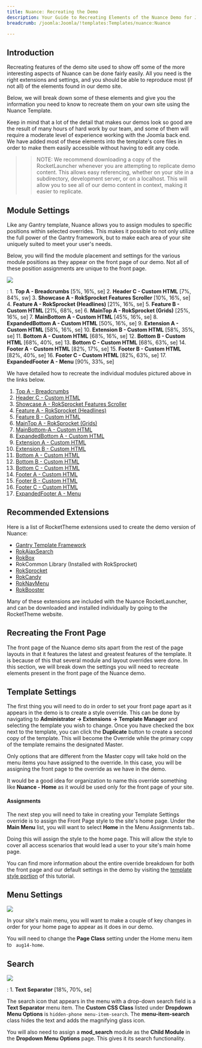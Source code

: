 ```yaml
---
title: Nuance: Recreating the Demo
description: Your Guide to Recreating Elements of the Nuance Demo for Joomla
breadcrumb: /joomla:Joomla/!templates:Templates/nuance:Nuance

---
```


Introduction
-----

Recreating features of the demo site used to show off some of the more interesting aspects of Nuance can be done fairly easily. All you need is the right extensions and settings, and you should be able to reproduce most (if not all) of the elements found in our demo site.

Below, we will break down some of these elements and give you the information you need to know to recreate them on your own site using the Nuance Template.

Keep in mind that a lot of the detail that makes our demos look so good are the result of many hours of hard work by our team, and some of them will require a moderate level of experience working with the Joomla back end. We have added most of these elements into the template's core files in order to make them easily accessible without having to edit any code.

>> NOTE: We recommend downloading a copy of the RocketLauncher whenever you are attempting to replicate demo content. This allows easy referencing, whether on your site in a subdirectory, development server, or on a localhost. This will allow you to see all of our demo content in context, making it easier to replicate.

Module Settings
-----

Like any Gantry template, Nuance allows you to assign modules to specific positions within selected overrides. This makes it possible to not only utilize the full power of the Gantry framework, but to make each area of your site uniquely suited to meet your user's needs.

Below, you will find the module placement and settings for the various module positions as they appear on the front page of our demo. Not all of these position assignments are unique to the front page.

![][template2]

:   1. **Top A - Breadcrumbs**  [5%, 16%, se]
    2. **Header C - Custom HTML**  [7%, 84%, sw]
    3. **Showcase A - RokSprocket Features Scroller**  [10%, 16%, se]
    4. **Feature A - RokSprocket (Headlines)**  [21%, 16%, se]
    5. **Feature B - Custom HTML**  [21%, 68%, se]
    6. **MainTop A - RokSprocket (Grids)**  [25%, 16%, se]
    7. **MainBottom A - Custom HTML**  [45%, 16%, se]
    8. **ExpandedBottom A - Custom HTML**  [50%, 16%, se]
    9. **Extension A - Custom HTML**  [58%, 16%, se]
    10. **Extension B - Custom HTML**  [58%, 35%, se]
    11. **Bottom A - Custom HTML**  [68%, 16%, se]
    12. **Bottom B - Custom HTML** [68%, 40%, se]
    13. **Bottom C - Custom HTML** [68%, 63%, se]
    14. **Footer A - Custom HTML** [82%, 17%, se]
    15. **Footer B - Custom HTML** [82%, 40%, se]
    16. **Footer C - Custom HTML** [82%, 63%, se]
    17. **ExpandedFooter A - Menu** [90%, 33%, se]

We have detailed how to recreate the individual modules pictured above in the links below.

1. [Top A - Breadcrumbs][module1]
2. [Header C - Custom HTML][module2]
3. [Showcase A - RokSprocket Features Scroller][module3]
4. [Feature A - RokSprocket (Headlines)][module4]
5. [Feature B - Custom HTML][module5]
6. [MainTop A - RokSprocket (Grids)][module6]
7. [MainBottom-A - Custom HTML][module7]
8. [ExpandedBottom A - Custom HTML][module8]
9. [Extension A - Custom HTML][module9]
10. [Extension B - Custom HTML][module10]
11. [Bottom A - Custom HTML][module11]
12. [Bottom B - Custom HTML][module12]
13. [Bottom C - Custom HTML][module13]
14. [Footer A - Custom HTML][module14]
15. [Footer B - Custom HTML][module15]
16. [Footer C - Custom HTML][module16]
17. [ExpandedFooter A - Menu][module17]


Recommended Extensions
-----

Here is a list of RocketTheme extensions used to create the demo version of Nuance:

* [Gantry Template Framework][gantry]
* [RokAjaxSearch][rokajaxsearch]
* [RokBox][rokbox]
* RokCommon Library (Installed with RokSprocket)
* [RokSprocket][roksprocket]
* [RokCandy][rokcandy]
* [RokNavMenu][roknavmenu]
* [RokBooster][rokbooster]

Many of these extensions are included with the Nuance RocketLauncher, and can be downloaded and installed individually by going to the RocketTheme website.

Recreating the Front Page
-----

The front page of the Nuance demo sits apart from the rest of the page layouts in that it features the latest and greatest features of the template. It is because of this that several module and layout overrides were done. In this section, we will break down the settings you will need to recreate elements present in the front page of the Nuance demo.

Template Settings
-----

The first thing you will need to do in order to set your front page apart as it appears in the demo is to create a style override. This can be done by navigating to **Administrator -> Extensions -> Template Manager** and selecting the template you wish to change.  Once you have checked the box next to the template, you can click the **Duplicate** button to create a second copy of the template. This will become the Override while the primary copy of the template remains the designated Master.

Only options that are different from the Master copy will take hold on the menu items you have assigned to the override. In this case, you will be assigning the front page to the override as we have in the demo.

It would be a good idea for organization to name this override something like **Nuance - Home** as it would be used only for the front page of your site.

#### Assignments

The next step you will need to take in creating your Template Settings override is to assign the Front Page style to the site's home page. Under the **Main Menu** list, you will want to select **Home** in the Menu Assignments tab..

Doing this will assign the style to the home page. This will allow the style to cover all access scenarios that would lead a user to your site's main home page.

You can find more information about the entire override breakdown for both the front page and our default settings in the demo by visiting the [template style portion][demooverride] of this tutorial.

Menu Settings
-----

![][mainmenu]

In your site's main menu, you will want to make a couple of key changes in order for your home page to appear as it does in our demo.

You will need to change the **Page Class** setting under the Home menu item to ` aug14-home`.

Search
-----

![][template]

:   1. **Text Separator** [18%, 70%, se]

The search icon that appears in the menu with a drop-down search field is a **Text Separator** menu item. The **Custom CSS Class** listed under **Dropdown Menu Options** is `hidden-phone menu-item-search`. The **menu-item-search** class hides the text and adds the magnifying glass icon.

You will also need to assign a **mod_search** module as the **Child Module** in the **Dropdown Menu Options** page. This gives it its search functionality.

[gantry]: http://gantry-framework.org/download
[rokajaxsearch]: http://www.rockettheme.com/joomla/extensions/rokajaxsearch
[rokbox]: http://www.rockettheme.com/joomla/extensions/rokbox
[roksprocket]: http://www.rockettheme.com/joomla/extensions/roksprocket
[template2]: assets/nuance2.jpeg
[demooverride]: demo_override.md
[template]: assets/nuance.jpeg
[roknavmenu]: http://www.rockettheme.com/joomla/extensions/roknavmenu
[rokbooster]: http://www.rockettheme.com/joomla/extensions/rokbooster
[rokcandy]: http://www.rockettheme.com/joomla/extensions/rokcandy
[module1]: demo_module_1.md
[module2]: demo_module_2.md
[module3]: demo_module_3.md
[module4]: demo_module_4.md
[module5]: demo_module_5.md
[module6]: demo_module_6.md
[module7]: demo_module_7.md
[module8]: demo_module_8.md
[module9]: demo_module_9.md
[module10]: demo_module_10.md
[module11]: demo_module_11.md
[module12]: demo_module_12.md
[module13]: demo_module_13.md
[module14]: demo_module_14.md
[module15]: demo_module_15.md
[module16]: demo_module_16.md
[module17]: demo_module_17.md
[module18]: demo_module_18.md
[module19]: demo_module_19.md
[module20]: demo_module_20.md
[module21]: demo_module_21.md
[module22]: demo_module_22.md
[module23]: demo_module_23.md
[mainmenu]: assets/menu_1.jpeg
[article]: assets/article.jpg
[demo11]: assets/demo_10.jpeg
[mobile]: assets/mobilemenu.jpeg
[mobile2]: mobilemenu.md
[sidepanelmodule]: demo_module_10.md
[sidepanel]: assets/sidepanel.jpeg
